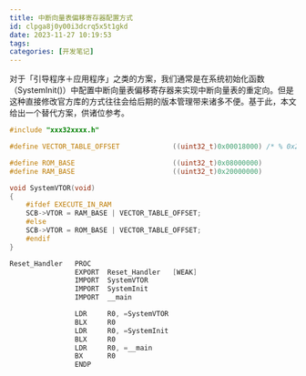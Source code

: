 ```yaml
---
title: 中断向量表偏移寄存器配置方式
id: clpga8j0y00i3dcrq5x5t1gkd
date: 2023-11-27 10:19:53
tags:
categories: [开发笔记]
---
```


对于「引导程序＋应用程序」之类的方案，我们通常是在系统初始化函数（SystemInit()）中配置中断向量表偏移寄存器来实现中断向量表的重定向。但是这种直接修改官方库的方式往往会给后期的版本管理带来诸多不便。基于此，本文给出一个替代方案，供诸位参考。

```c vtor.c
#include "xxx32xxxx.h"

#define VECTOR_TABLE_OFFSET             ((uint32_t)0x00018000) /* % 0x200 == 0 */

#define ROM_BASE                        ((uint32_t)0x08000000)
#define RAM_BASE                        ((uint32_t)0x20000000)

void SystemVTOR(void)
{
    #ifdef EXECUTE_IN_RAM
    SCB->VTOR = RAM_BASE | VECTOR_TABLE_OFFSET;
    #else
    SCB->VTOR = ROM_BASE | VECTOR_TABLE_OFFSET;
    #endif
}
```

```s startup_xxx32xxxx.s
Reset_Handler   PROC
                EXPORT  Reset_Handler   [WEAK]
                IMPORT  SystemVTOR
                IMPORT  SystemInit
                IMPORT  __main

                LDR     R0, =SystemVTOR
                BLX     R0
                LDR     R0, =SystemInit
                BLX     R0
                LDR     R0, =__main
                BX      R0
                ENDP
```
